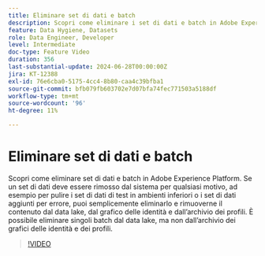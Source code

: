 ```yaml
---
title: Eliminare set di dati e batch
description: Scopri come eliminare i set di dati e batch in Adobe Experience Platform.
feature: Data Hygiene, Datasets
role: Data Engineer, Developer
level: Intermediate
doc-type: Feature Video
duration: 356
last-substantial-update: 2024-06-28T00:00:00Z
jira: KT-12388
exl-id: 76e6cba0-5175-4cc4-8b80-caa4c39bfba1
source-git-commit: bfb079fb603702e7d07bfa74fec771503a5188df
workflow-type: tm+mt
source-wordcount: '96'
ht-degree: 11%

---
```


# Eliminare set di dati e batch

Scopri come eliminare set di dati e batch in Adobe Experience Platform. Se un set di dati deve essere rimosso dal sistema per qualsiasi motivo, ad esempio per pulire i set di dati di test in ambienti inferiori o i set di dati aggiunti per errore, puoi semplicemente eliminarlo e rimuoverne il contenuto dal data lake, dal grafico delle identità e dall’archivio dei profili. È possibile eliminare singoli batch dal data lake, ma non dall’archivio dei grafici delle identità e dei profili.

>[!VIDEO](https://video.tv.adobe.com/v/3429790/?learn=on&enablevpops)
